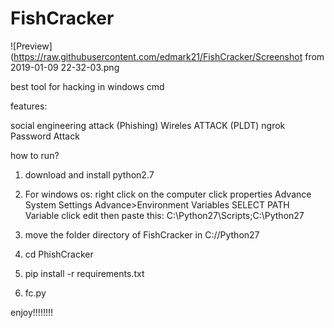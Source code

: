 # FishCracker
![Preview](https://raw.githubusercontent.com/edmark21/FishCracker/Screenshot from 2019-01-09 22-32-03.png

best tool for hacking in windows cmd

features:

social engineering attack (Phishing)
Wireles ATTACK (PLDT)
ngrok
Password Attack



how to run?

1) download and install  python2.7

2) For windows os:
right click on the computer click properties Advance System Settings Advance>Environment Variables
SELECT PATH Variable click edit then paste this:  C:\Python27\Scripts;C:\Python27

3) move the folder directory of FishCracker in C://Python27



4) cd PhishCracker

5) pip install -r requirements.txt

6) fc.py

enjoy!!!!!!!!
